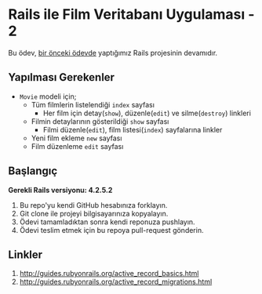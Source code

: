 # Rails ile Film Veritabanı Uygulaması - 2

Bu ödev, [bir önceki ödevde](https://github.com/railsakademi/odev-02rails) yaptığımız Rails projesinin devamıdır. 

## Yapılması Gerekenler

- `Movie` modeli için;
  - Tüm filmlerin listelendiği `index` sayfası
    - Her film için detay(`show`), düzenle(`edit`) ve silme(`destroy`) linkleri
  - Filmin detaylarının gösterildiği `show` sayfası
    - Filmi düzenle(`edit`), film listesi(`index`) sayfalarına linkler
  - Yeni film ekleme `new` sayfası
  - Film düzenleme `edit` sayfası 

## Başlangıç

**Gerekli Rails versiyonu: 4.2.5.2**

1. Bu repo'yu kendi GitHub hesabınıza forklayın.
2. Git clone ile projeyi bilgisayarınıza kopyalayın.
3. Ödevi tamamladıktan sonra kendi reponuza pushlayın.
4. Ödevi teslim etmek için bu repoya pull-request gönderin.

## Linkler

1. http://guides.rubyonrails.org/active_record_basics.html
2. http://guides.rubyonrails.org/active_record_migrations.html
